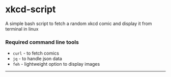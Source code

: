 # xkcd-script
A simple bash script to fetch a random xkcd comic and display it from terminal in linux
### Required command line tools
- `curl` - to fetch comics
- `jq` - to handle json data
- `feh` - lightweight option to display images
***
